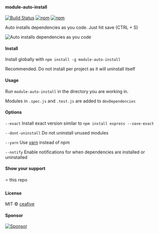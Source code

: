 #### module-auto-install

[![Build
Status](https://api.travis-ci.org/ceafive/module-auto-install.svg?branch=master)](https://travis-ci.org/ceafive/module-auto-install)
[![npm](https://img.shields.io/npm/v/module-auto-install.svg?maxAge=3600)](https://www.npmjs.com/package/module-auto-install)
[![npm](https://img.shields.io/npm/dt/module-auto-install.svg?maxAge=3600)](https://www.npmjs.com/package/module-auto-install)

Auto installs dependencies as you code. Just hit save (CTRL + S)

![Auto installs dependencies as you code](https://raw.githubusercontent.com/ceafive/module-auto-install/master/demo.gif)

#### Install

Install globally with `npm install -g module-auto-install`

Recommended. Do not install per project as it will uninstall itself

#### Usage

Run `module-auto-install` in the directory you are working in.

Modules in `.spec.js` and `.test.js` are added to `devDependencies`

#### Options

`--exact` Install exact version similar to `npm install express --save-exact`

`--dont-uninstall` Do not uninstall unused modules

`--yarn` Use [yarn](https://yarnpkg.com) instead of npm

`--notify` Enable notifications for when dependencies are installed or uninstalled

#### Show your support

:star: this repo

#### License

MIT © [ceafive](https://github.com/ceafive)

#### Sponsor

[![Sponsor](https://app.codesponsor.io/embed/LhLT2c31ydJzdLUuSR9f8mCA/ceafive/module-auto-install.svg)](https://app.codesponsor.io/link/LhLT2c31ydJzdLUuSR9f8mCA/ceafive/module-auto-install)
